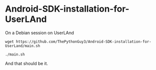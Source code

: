 # Android-SDK-installation-for-UserLAnd
On a Debian session on UserLAnd

`wget https://github.com/ThePythonGuy3/Android-SDK-installation-for-UserLand/main.sh`

`./main.sh`

And that should be it.
